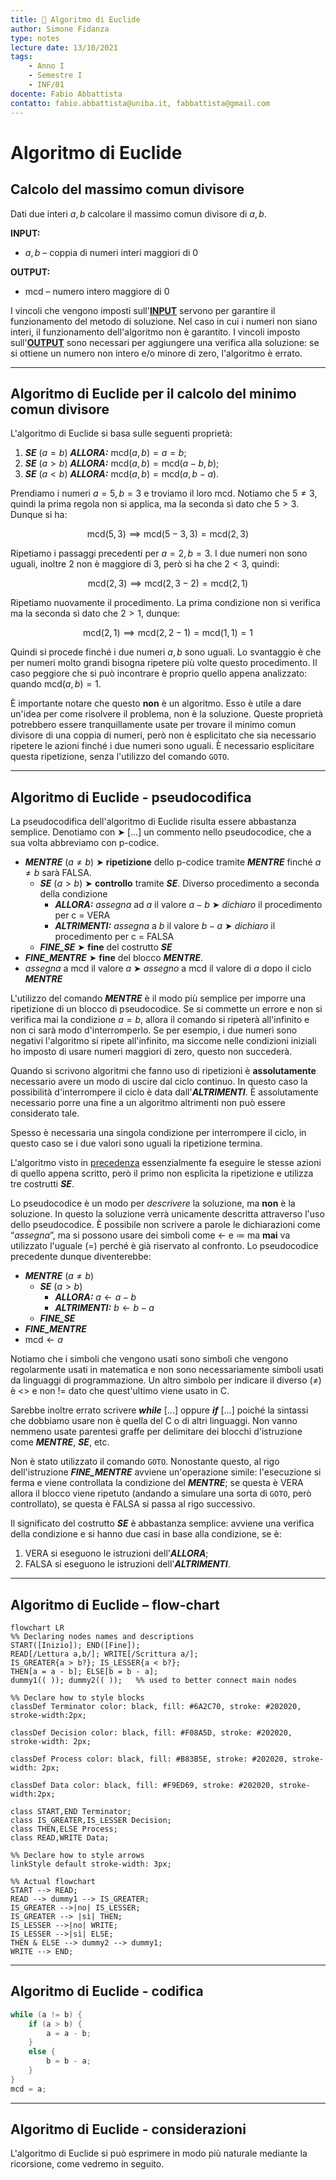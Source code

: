 ```yaml
---
title: 🔄 Algoritmo di Euclide
author: Simone Fidanza
type: notes
lecture date: 13/10/2021
tags:
    - Anno I
    - Semestre I
    - INF/01
docente: Fabio Abbattista
contatto: fabio.abbattista@uniba.it, fabbattista@gmail.com
---
```


# Algoritmo di Euclide

## Calcolo del massimo comun divisore

Dati due interi $a, b$ calcolare il massimo comun divisore di $a, b$.

**INPUT:**

-   $a, b$ – coppia di numeri interi maggiori di $0$

**OUTPUT:**

-   $\text{mcd}$ – numero intero maggiore di $0$

I vincoli che vengono imposti sull'<u>**INPUT**</u> servono per garantire il funzionamento del metodo di soluzione. Nel caso in cui i numeri non siano interi, il funzionamento dell'algoritmo non è garantito. I vincoli imposto sull'<u>**OUTPUT**</u> sono necessari per aggiungere una verifica alla soluzione: se si ottiene un numero non intero e/o minore di zero, l'algoritmo è errato.

---

## Algoritmo di Euclide per il calcolo del minimo comun divisore

L'algoritmo di Euclide si basa sulle seguenti proprietà:

1. **_SE_** $(a = b)$ **_ALLORA:_** $\mathord{\text{mcd}}(a,b) = a = b$;
2. **_SE_** $(a > b)$ **_ALLORA:_** $\mathord{\text{mcd}}(a, b) = \mathord{\text{mcd}}(a - b, b)$;
3. **_SE_** $(a < b)$ **_ALLORA:_** $\mathord{\text{mcd}}(a, b) = \mathord{\text{mcd}}(a, b - a)$.

Prendiamo i numeri $a = 5, b = 3$ e troviamo il loro $\mathord{\text{mcd}}$. Notiamo che $5 \neq 3$, quindi la prima regola non si applica, ma la seconda sì dato che $5 > 3$. Dunque si ha:

$$
\mathord{\text{mcd}}(5, 3) \implies
\mathord{\text{mcd}} (5 - 3, 3) = \mathord{\text{mcd}}(2, 3)
$$

Ripetiamo i passaggi precedenti per $a = 2, b = 3$. I due numeri non sono uguali, inoltre $2$ non è maggiore di $3$, però si ha che $2 < 3$, quindi:

$$
\mathord{\text{mcd}}(2, 3) \implies
\mathord{\text{mcd}}(2, 3 - 2) = \mathord{\text{mcd}}(2, 1)
$$

Ripetiamo nuovamente il procedimento. La prima condizione non si verifica ma la seconda sì dato che $2 > 1$, dunque:

$$
\mathord{\text{mcd}}(2, 1) \implies
\mathord{\text{mcd}}(2, 2 - 1) = \mathord{\text{mcd}}(1, 1) = 1
$$

Quindi si procede finché i due numeri $a, b$ sono uguali. Lo svantaggio è che per numeri molto grandi bisogna ripetere più volte questo procedimento. Il caso peggiore che si può incontrare è proprio quello appena analizzato: quando $\mathord{\text{mcd}}(a, b) = 1$.

È importante notare che questo **non** è un algoritmo. Esso è utile a dare un'idea per come risolvere il problema, non è la soluzione. Queste proprietà potrebbero essere tranquillamente usate per trovare il minimo comun divisore di una coppia di numeri, però non è esplicitato che sia necessario ripetere le azioni finché i due numeri sono uguali. È necessario esplicitare questa ripetizione, senza l'utilizzo del comando `GOTO`.

---

## Algoritmo di Euclide - pseudocodifica

La pseudocodifica dell'algoritmo di Euclide risulta essere abbastanza semplice. Denotiamo con ➤ [...] un commento nello pseudocodice, che a sua volta abbreviamo con p-codice.

-   **_MENTRE_** $(a \neq b)$ ➤ **ripetizione** dello p-codice tramite **_MENTRE_** finché $a \neq b$ sarà FALSA.
    -   **_SE_** $(a > b)$ ➤ **controllo** tramite **_SE_**. Diverso procedimento a seconda della condizione
        -   **_ALLORA:_** _assegna_ ad $a$ il valore $a - b$ ➤ _dichiaro_ il procedimento per c = VERA
        -   **_ALTRIMENTI:_** _assegna_ a $b$ il valore $b - a$ ➤ _dichiaro_ il procedimento per c = FALSA
    -   **_FINE_SE_** ➤ **fine** del costrutto **_SE_**
-   **_FINE_MENTRE_** ➤ **fine** del blocco **_MENTRE_**.
-   _assegna_ a $\mathord{\text{mcd}}$ il valore $a$ ➤ _assegno_ a $\mathord{\text{mcd}}$ il valore di $a$ dopo il ciclo **_MENTRE_**

L'utilizzo del comando **_MENTRE_** è il modo più semplice per imporre una ripetizione di un blocco di pseudocodice. Se si commette un errore e non si verifica mai la condizione $a = b$, allora il comando si ripeterà all'infinito e non ci sarà modo d'interromperlo. Se per esempio, i due numeri sono negativi l'algoritmo si ripete all'infinito, ma siccome nelle condizioni iniziali ho imposto di usare numeri maggiori di zero, questo non succederà.

Quando si scrivono algoritmi che fanno uso di ripetizioni è **assolutamente** necessario avere un modo di uscire dal ciclo continuo. In questo caso la possibilità d'interrompere il ciclo è data dall'**_ALTRIMENTI_**. È assolutamente necessario porre una fine a un algoritmo altrimenti non può essere considerato tale.

Spesso è necessaria una singola condizione per interrompere il ciclo, in questo caso se i due valori sono uguali la ripetizione termina.

L'algoritmo visto in [precedenza](https://www.notion.so/Algoritmo-di-Euclide-1612c595ab55438bb252d98e4e2a740d) essenzialmente fa eseguire le stesse azioni di quello appena scritto, però il primo non esplicita la ripetizione e utilizza tre costrutti **_SE_**.

Lo pseudocodice è un modo per _descrivere_ la soluzione, ma **non** è la soluzione. In questo la soluzione verrà unicamente descritta attraverso l'uso dello pseudocodice. È possibile non scrivere a parole le dichiarazioni come “_assegna_”, ma si possono usare dei simboli come $\gets$ e $\coloneqq$ ma **mai** va utilizzato l'uguale $(=)$ perché è già riservato al confronto. Lo pseudocodice precedente dunque diventerebbe:

-   **_MENTRE_** $(a \neq b)$
    -   **_SE_** $(a > b)$
        -   **_ALLORA:_** $a \gets a - b$
        -   **_ALTRIMENTI:_** $b \gets b - a$
    -   **_FINE_SE_**
-   **_FINE_MENTRE_**
-   $\mathord{\text{mcd}} \gets a$

Notiamo che i simboli che vengono usati sono simboli che vengono regolarmente usati in matematica e non sono necessariamente simboli usati da linguaggi di programmazione. Un altro simbolo per indicare il diverso $(\neq)$ è <> e non $!=$ dato che quest'ultimo viene usato in C.

Sarebbe inoltre errato scrivere **_while_** [...] oppure **_if_** [...] poiché la sintassi che dobbiamo usare non è quella del C o di altri linguaggi. Non vanno nemmeno usate parentesi graffe per delimitare dei blocchi d'istruzione come **_MENTRE_**, **_SE_**, etc.

Non è stato utilizzato il comando `GOTO`. Nonostante questo, al rigo dell'istruzione **_FINE_MENTRE_** avviene un'operazione simile: l'esecuzione si ferma e viene controllata la condizione del **_MENTRE_**; se questa è VERA allora il blocco viene ripetuto (andando a simulare una sorta di `GOTO`, però controllato), se questa è FALSA si passa al rigo successivo.

Il significato del costrutto **_SE_** è abbastanza semplice: avviene una verifica della condizione e si hanno due casi in base alla condizione, se è:

1. VERA si eseguono le istruzioni dell'**_ALLORA_**;
2. FALSA si eseguono le istruzioni dell'**_ALTRIMENTI_**.

---

## Algoritmo di Euclide – flow-chart

```mermaid
flowchart LR
%% Declaring nodes names and descriptions
START([Inizio]); END([Fine]);
READ[/Lettura a,b/]; WRITE[/Scrittura a/];
IS_GREATER{a > b?}; IS_LESSER{a < b?};
THEN[a = a - b]; ELSE[b = b - a];
dummy1(( )); dummy2(( ));   %% used to better connect main nodes

%% Declare how to style blocks
classDef Terminator color: black, fill: #6A2C70, stroke: #202020, stroke-width:2px;

classDef Decision color: black, fill: #F08A5D, stroke: #202020, stroke-width: 2px;

classDef Process color: black, fill: #B83B5E, stroke: #202020, stroke-width: 2px;

classDef Data color: black, fill: #F9ED69, stroke: #202020, stroke-width:2px;

class START,END Terminator;
class IS_GREATER,IS_LESSER Decision;
class THEN,ELSE Process;
class READ,WRITE Data;

%% Declare how to style arrows
linkStyle default stroke-width: 3px;

%% Actual flowchart
START --> READ;
READ --> dummy1 --> IS_GREATER;
IS_GREATER -->|no| IS_LESSER;
IS_GREATER --> |sì| THEN;
IS_LESSER -->|no| WRITE;
IS_LESSER -->|sì| ELSE;
THEN & ELSE --> dummy2 --> dummy1;
WRITE --> END;
```

---

## Algoritmo di Euclide - codifica

```C
while (a != b) {
    if (a > b) {
        a = a - b;
    }
    else {
        b = b - a;
    }
}
mcd = a;
```

---

## Algoritmo di Euclide - considerazioni

L'algoritmo di Euclide si può esprimere in modo più naturale mediante la ricorsione, come vedremo in seguito.
